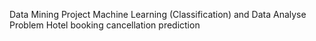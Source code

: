 Data Mining Project
Machine Learning (Classification) and Data Analyse Problem
Hotel booking cancellation prediction
